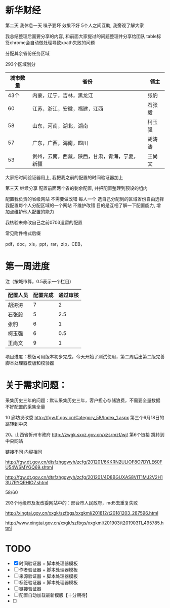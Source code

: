 # 新华财经

第二天 我休息一天 嗓子要坏 效果不好
5个人之间互助, 我旁观了解大家

我总结整理后面要分享的内容, 和前面大家提过的问题整理并分享给团队 table标签chrome会自动做处理导致xpath失败的问题

分配其余省份任务区域

293个区域划分

| 城市数量 | 省份                                           | 领主   |
| -------- | ---------------------------------------------- | ------ |
| 43个     | 内蒙，辽宁，吉林，黑龙江                       | 张豹   |
| 60       | 江苏，浙江，安徽，福建，江西                   | 石张毅 |
| 58       | 山东，河南，湖北，湖南                         | 柯玉强 |
| 57       | 广东，广西，海南，四川                         | 胡涛涛 |
| 53       | 贵州，云南，西藏，陕西，甘肃，青海，宁夏，新疆 | 王尚文 |

大家把时间验证器用上, 我把我之前的配置的时间验证器加上



第三天 继续分享
配置前面两个省的剩余配置, 并把配置整理到预设的组内

配置我负责的省级网站 不需要做改错 每人一个 选自己分配到的区域省份自由选择
我配置每个人分配区域的一个网站 不维护改错
目的是互相了解一下配置能力, 增加点维护他人配置的能力

我核验未修改自己之前0703遗留的配置

常见附件格式后缀

pdf，doc，xls，ppt，rar，zip，CEB，

# 第一周进度
注（按城市算，0.5表示一个栏目）

| 配置人员 | 配置完成 | 通过审核 |
| -------- | -------- | -------- |
| 胡涛涛   | 7        | 2        |
| 石张毅   | 5        | 2.5      |
| 张豹     | 6        | 1        |
| 柯玉强   | 6        | 0.5      |
| 王尚文   | 9        | 1        |

项目进度：模版可用版本初步完成，今天开始了测试使用，第二周后出第二版完善脚本处理器模版和校验器



# 关于需求问题：

采集历史三年的问题：默认采集历史三年，客户担心存储浪费，不需要全量数据 不好配置的采集全量



10  廊坊发改委 http://fgw.lf.gov.cn/Category_58/Index_1.aspx 第三个6月18日的跳转到中央

20。山西省忻州市政府  http://zwgk.sxxz.gov.cn/xzsrmzf/wj/   第6个链接 跳转到中央网站

链接不同 内容相同

http://fgw.dt.gov.cn/dtsfzhggwyh/zcfg/201201/6KKRN2ULIOF8O7DYLE60FU54WSMYGQ69.shtml

http://fgw.dt.gov.cn/dtsfzhggwyh/zcfg/201201/4D8BGUXAS8VIT1MJ2V2H13U7RYQRHIO7.shtml



58/60

293个地级市及发改委网站中的：邢台市人民政府，md5去重复失败

http://xingtai.gov.cn/xxgk/szfbgs/xxgkml/201812/t20181203_287596.html

http://www.xingtai.gov.cn/xxgk/szfbgs/xxgkml/201903/t20190311_495785.html



# TODO

-   [x] 时间验证器 + 脚本处理器模板
-   [ ] 作者验证器 + 脚本处理器模板
-   [ ] 来源验证器 + 脚本处理器模板
-   [ ] 标签验证器 + 脚本处理器模板
-   [ ] 链接验证器
-   [ ] 配置自动加载最新模版【十分期待】
-   [ ] 

